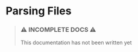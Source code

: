 Parsing Files
======================

> ### ⚠ INCOMPLETE DOCS ⚠
> This documentation has not been written yet
